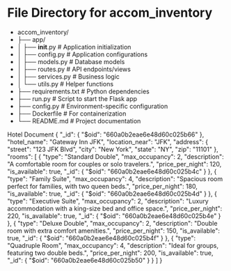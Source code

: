 # File Directory for accom_inventory

- accom_inventory/
- ├── app/
- │   ├── __init__.py   # Application initialization
- │   ├── config.py     # Application configurations
- │   ├── models.py     # Database models 
- │   ├── routes.py     # API endpoints/views
- │   ├── services.py   # Business logic
- │   └── utils.py      # Helper functions 
- ├── requirements.txt  # Python dependencies
- ├── run.py            # Script to start the Flask app
- ├── config.py         # Environment-specific configuration
- ├── Dockerfile        # For containerization
- └── README.md         # Project documentation


Hotel Document
{
  "_id": {
    "$oid": "660a0b2eae6e48d60c025b66"
  },
  "hotel_name": "Gateway Inn JFK",
  "location_near": "JFK",
  "address": {
    "street": "123 JFK Blvd",
    "city": "New York",
    "state": "NY",
    "zip": "11101"
  },
  "rooms": [
    {
      "type": "Standard Double",
      "max_occupancy": 2,
      "description": "A comfortable room for couples or solo travelers.",
      "price_per_night": 120,
      "is_available": true,
      "_id": {
        "$oid": "660a0b2eae6e48d60c025b4c"
      }
    },
    {
      "type": "Family Suite",
      "max_occupancy": 4,
      "description": "Spacious room perfect for families, with two queen beds.",
      "price_per_night": 180,
      "is_available": true,
      "_id": {
        "$oid": "660a0b2eae6e48d60c025b4d"
      }
    },
    {
      "type": "Executive Suite",
      "max_occupancy": 2,
      "description": "Luxury accommodation with a king-size bed and office space.",
      "price_per_night": 220,
      "is_available": true,
      "_id": {
        "$oid": "660a0b2eae6e48d60c025b4e"
      }
    },
    {
      "type": "Deluxe Double",
      "max_occupancy": 2,
      "description": "Double room with extra comfort amenities.",
      "price_per_night": 150,
      "is_available": true,
      "_id": {
        "$oid": "660a0b2eae6e48d60c025b4f"
      }
    },
    {
      "type": "Quadruple Room",
      "max_occupancy": 4,
      "description": "Ideal for groups, featuring two double beds.",
      "price_per_night": 200,
      "is_available": true,
      "_id": {
        "$oid": "660a0b2eae6e48d60c025b50"
      }
    }
  ]
}